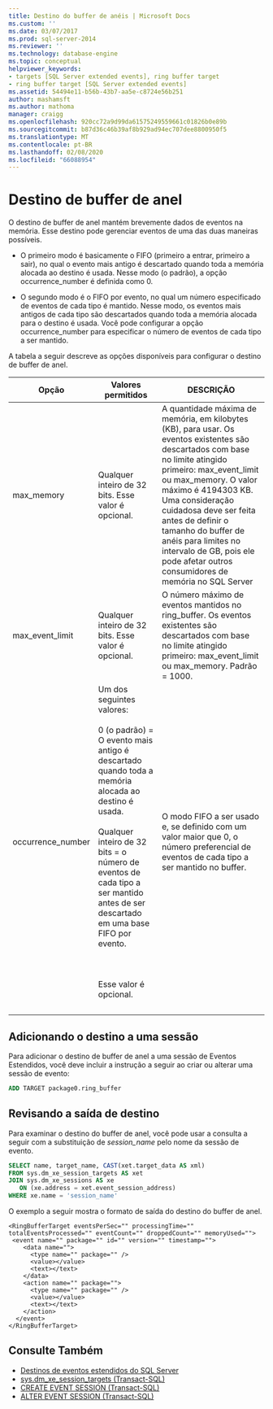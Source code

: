 ```yaml
---
title: Destino do buffer de anéis | Microsoft Docs
ms.custom: ''
ms.date: 03/07/2017
ms.prod: sql-server-2014
ms.reviewer: ''
ms.technology: database-engine
ms.topic: conceptual
helpviewer_keywords:
- targets [SQL Server extended events], ring buffer target
- ring buffer target [SQL Server extended events]
ms.assetid: 54494e11-b56b-43b7-aa5e-c8724e56b251
author: mashamsft
ms.author: mathoma
manager: craigg
ms.openlocfilehash: 920cc72a9d99da61575249559661c01826b0e89b
ms.sourcegitcommit: b87d36c46b39af8b929ad94ec707dee8800950f5
ms.translationtype: MT
ms.contentlocale: pt-BR
ms.lasthandoff: 02/08/2020
ms.locfileid: "66088954"
---
```

# <a name="ring-buffer-target"></a>Destino de buffer de anel
  O destino de buffer de anel mantém brevemente dados de eventos na memória. Esse destino pode gerenciar eventos de uma das duas maneiras possíveis.  
  
-   O primeiro modo é basicamente o FIFO (primeiro a entrar, primeiro a sair), no qual o evento mais antigo é descartado quando toda a memória alocada ao destino é usada. Nesse modo (o padrão), a opção occurrence_number é definida como 0.  
  
-   O segundo modo é o FIFO por evento, no qual um número especificado de eventos de cada tipo é mantido. Nesse modo, os eventos mais antigos de cada tipo são descartados quando toda a memória alocada para o destino é usada. Você pode configurar a opção occurrence_number para especificar o número de eventos de cada tipo a ser mantido.  
  
 A tabela a seguir descreve as opções disponíveis para configurar o destino de buffer de anel.  
  
|Opção|Valores permitidos|DESCRIÇÃO|  
|------------|--------------------|-----------------|  
|max_memory|Qualquer inteiro de 32 bits. Esse valor é opcional.|A quantidade máxima de memória, em kilobytes (KB), para usar. Os eventos existentes são descartados com base no limite atingido primeiro: max_event_limit ou max_memory. O valor máximo é 4194303 KB. Uma consideração cuidadosa deve ser feita antes de definir o tamanho do buffer de anéis para limites no intervalo de GB, pois ele pode afetar outros consumidores de memória no SQL Server|  
|max_event_limit|Qualquer inteiro de 32 bits. Esse valor é opcional.|O número máximo de eventos mantidos no ring_buffer. Os eventos existentes são descartados com base no limite atingido primeiro: max_event_limit ou max_memory. Padrão = 1000.|  
|occurrence_number|Um dos seguintes valores:<br /><br /> 0 (o padrão) = O evento mais antigo é descartado quando toda a memória alocada ao destino é usada.<br /><br /> Qualquer inteiro de 32 bits = o número de eventos de cada tipo a ser mantido antes de ser descartado em uma base FIFO por evento.<br /><br /> <br /><br /> Esse valor é opcional.|O modo FIFO a ser usado e, se definido com um valor maior que 0, o número preferencial de eventos de cada tipo a ser mantido no buffer.|
| &nbsp; | &nbsp; | &nbsp; |
  
## <a name="adding-the-target-to-a-session"></a>Adicionando o destino a uma sessão  
 Para adicionar o destino de buffer de anel a uma sessão de Eventos Estendidos, você deve incluir a instrução a seguir ao criar ou alterar uma sessão de evento:  
  
```sql
ADD TARGET package0.ring_buffer  
```  
  
## <a name="reviewing-the-target-output"></a>Revisando a saída de destino  
 Para examinar o destino do buffer de anel, você pode usar a consulta a seguir com a substituição de *session_name* pelo nome da sessão de evento.  
  
```sql
SELECT name, target_name, CAST(xet.target_data AS xml)  
FROM sys.dm_xe_session_targets AS xet  
JOIN sys.dm_xe_sessions AS xe  
   ON (xe.address = xet.event_session_address)  
WHERE xe.name = 'session_name'  
```  
  
 O exemplo a seguir mostra o formato de saída do destino do buffer de anel.  
  
```  
<RingBufferTarget eventsPerSec="" processingTime="" totalEventsProcessed="" eventCount="" droppedCount="" memoryUsed="">  
 <event name="" package="" id="" version="" timestamp="">  
    <data name="">  
      <type name="" package="" />  
      <value></value>  
      <text></text>  
    </data>  
    <action name="" package="">  
      <type name="" package="" />  
      <value></value>  
      <text></text>  
    </action>  
  </event>  
</RingBufferTarget>  
```


## <a name="see-also"></a>Consulte Também

- [Destinos de eventos estendidos do SQL Server](../../2014/database-engine/sql-server-extended-events-targets.md)
- [sys.dm_xe_session_targets &#40;Transact-SQL&#41;](/sql/relational-databases/system-dynamic-management-views/sys-dm-xe-session-targets-transact-sql?view=sql-server-2016)
- [CREATE EVENT SESSION &#40;Transact-SQL&#41;](/sql/t-sql/statements/create-event-session-transact-sql?view=sql-server-2016)
- [ALTER EVENT SESSION &#40;Transact-SQL&#41;](https://docs.microsoft.com/sql/t-sql/statements/alter-event-session-transact-sql?view=sql-server-2016)

